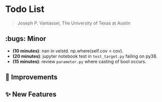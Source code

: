 # Todo List

> Joseph P. Vantassel, The University of Texas at Austin

## :bugs: Minor

- __(10 minutes)__: nan in velstd. np.where(self.cov < cov).
- __(20 minutes)__: jupyter notebook test in `test_target.py` failing on py38.
- __(15 minutes)__: review `parameter.py` where casting of bool occurs.

## :hammer: Improvements

## :sparkles: New Features 